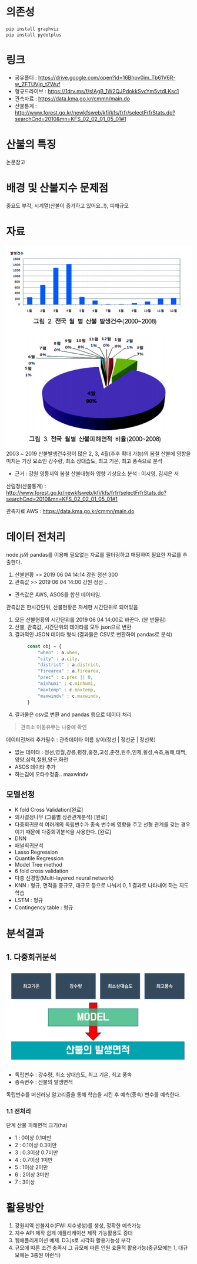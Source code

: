 # 의존성
```
pip install graphviz 
pip install pydotplus

```
# 링크 
 - 공유폴더 : https://drive.google.com/open?id=16Bhpv0im_Tb61V6R-w_ZFTUVjq_tZWuf
 - 형규드라이브 : https://1drv.ms/f/s!AgB_1W2QJPdokkSvcYm5vtdLKsc1 
 - 관측자료 : https://data.kma.go.kr/cmmn/main.do
 - 산불통계 : http://www.forest.go.kr/newkfsweb/kfi/kfs/frfr/selectFrfrStats.do?searchCnd=2010&mn=KFS_02_02_01_05_01#1
 

# 산불의 특징
논문참고

# 배경 및 산불지수 문제점
중요도 부각, 시계열(산불이 증가하고 있어요..!), 피해규모

# 자료    
![전국월별산불피해면적](https://raw.githubusercontent.com/wnghdcjfe/wnghdcjfe.github.io/master/빅데이터공모전/img/전국월별산불피해면적.PNG)   
2003 ~ 2019 산불발생건수량이 많은 2, 3, 4월(추후 확대 가능)의 봄철 산불에 영향을 미치는 기상 요소인
강수량, 최소 상대습도, 최고 기온, 최고 풍속으로 분석
 - 근거 : 강원 영동지역 봄철 산불대형화 영향 기상요소 분석 : 이시영, 김지은 저

산림청(산불통계) : http://www.forest.go.kr/newkfsweb/kfi/kfs/frfr/selectFrfrStats.do?searchCnd=2010&mn=KFS_02_02_01_05_01#1
 
관측자료 AWS : https://data.kma.go.kr/cmmn/main.do

# 데이터 전처리
node.js와 pandas를 이용해 필요없는 자료를 필터링하고 매핑하여 필요한 자료를 추출한다.  
1. 산불현황 >> 2019	06	04	14:14 강원 정선 300
2. 관측값 >> 2019 06 04 14:00 강원 정선 .. 
 - 관측값은 AWS, ASOS를 합친 데이타임.

관측값은 한시간단위, 산불현황은 자세한 시간단위로 되어있음

1. 모든 산불현황의 시간단위를 2019 06 04 14:00로 바꾼다. (분 반올림) 
2. 산불, 관측값, 시간단위의 데이타를 모두 json으로 변환
3. 결과적인 JSON 데이타 형식 (결과물은 CSV로 변환하여 pandas로 분석)
```js
        const obj = {
            "when" : a.when, 
            "city" : a.city, 
            "district" : a.district, 
            "firearea" : a.firearea,  
            "prec" : c.prec || 0,
            "minhumi" : c.minhumi,
            "maxtemp" : c.maxtemp,
            "maxwindv" : c.maxwindv,
        }
```
4. 결과물은 csv로 변환 and pandas 등으로 데이터 처리

 > 관측소 이동유무는 나중에 확인

데이터전처리 추가필수 : 관측데이타 이름 상이(정선 | 정선군 | 정선북)
 - 없는 데이타 : 정선,영월,강릉,평창,홍천,고성,춘천,원주,인제,횡성,속초,동해,태백,양양,삼척,철원,양구,화천
 - ASOS 데이타 추가
 - 하는김에 오타수정좀.. maxwindv


## 모델선정
 - K fold Cross Validation[완료] 
 - 의사결정나무 (그룹별 상관관계분석)  [완료]
 - 다중회귀분석 여러개의 독립변수가 종속 변수에 영향을 주고 선형 관계를 갖는 경우이기 때문에 다중회귀분석을 사용한다.  [완료]
 - DNN
 - 패널회귀분석
 - Lasso Regression
 - Quantile Regression
 - Model Tree method 
 - 6 fold cross validation
 - 다층 신경망(Multi-layered neural network)  
 - KNN : 형규, 면적을 중규모, 대규모 등으로 나눠서 0, 1 결과로 나타내어 하는 지도 학습
 - LSTM : 형규
 - Contingency table : 형규
 

# 분석결과

## 1. 다중회귀분석 

![모형도](https://raw.githubusercontent.com/wnghdcjfe/wnghdcjfe.github.io/master/빅데이터공모전/img/모형도.png)  

 - 독립변수 : 강수량, 최소 상대습도, 최고 기온, 최고 풍속
 - 종속변수 : 산불의 발생면적 

독립변수를 머신러닝 알고리즘을 통해 학습을 시킨 후 예측(종속) 변수를 예측한다.

### 1.1 전처리 
단계 산불 피해면적 크기(ha)
 - 1 : 0이상 0.1미만
 - 2 : 0.1이상 0.3미만
 - 3 : 0.3이상 0.7미만
 - 4 : 0.7이상 1미만
 - 5 : 1이상 2미만
 - 6 : 2이상 3미만
 - 7 : 3이상

# 활용방안
 1. 강원지역 산불지수(FWI 지수생성)를 생성, 정확한 예측가능
 2. 지수 API 제작 쉽게 애플리케이션 제작 가능활용도 증대
 3. 웹애플리케이션 예제. D3.js로 시각화 활용가능성 부각
 4. 규모에 따른 조건 충족시 그 규모에 따른 인원 효율적 활용가능(중규모에는 1, 대규모에는 3충원 이런식)


